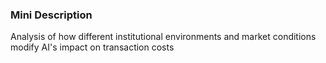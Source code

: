 ### Mini Description

Analysis of how different institutional environments and market conditions modify AI's impact on transaction costs
